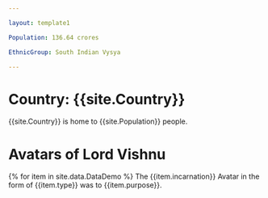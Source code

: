 ```yaml
---

layout: template1

Population: 136.64 crores

EthnicGroup: South Indian Vysya

---
```


# Country: {{site.Country}}
{{site.Country}} is home to {{site.Population}} people.

# Avatars of Lord Vishnu

{% for item in site.data.DataDemo %}
The {{item.incarnation}} Avatar in the form of {{item.type}} was to {{item.purpose}}.




